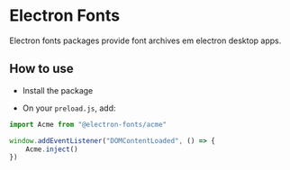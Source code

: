 # Electron Fonts

Electron fonts packages provide font archives em electron desktop apps.

## How to use

* Install the package

* On your `preload.js`, add:

```ts
import Acme from "@electron-fonts/acme"

window.addEventListener("DOMContentLoaded", () => {
    Acme.inject()
})
```